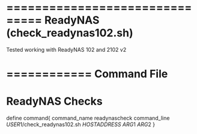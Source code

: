 ===============================
ReadyNAS (check_readynas102.sh)
===============================
Tested working with ReadyNAS 102 and 2102 v2

============
Command File
============
# ReadyNAS Checks
define command{
        command_name    readynascheck
        command_line    $USER1$/check_readynas102.sh $HOSTADDRESS$ $ARG1$ $ARG2$
}
#